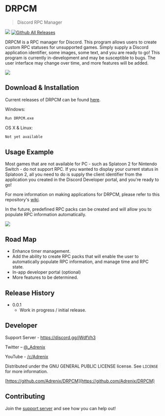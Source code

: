 # DRPCM
> Discord RPC Manager

![](https://travis-ci.org/Adrenix/DRPCM.svg?branch=master)
[![Github All Releases](https://img.shields.io/github/downloads/Adrenix/DRPCM/total.svg)](https://github.com/Adrenix/DRPCM/releases)

DRPCM is a RPC manager for Discord. This program allows users to create custom RPC statuses for unsupported games.
Simply supply a Discord application identifier, some images, some text, and you are ready to go!
This program is currently in-development and may be susceptible to bugs. The user interface may change over time, and
more features will be added.

![](https://cdn.discordapp.com/attachments/594655172618354688/594656415378047017/unknown.png)

## Download & Installation

Current releases of DRPCM can be found [here](https://github.com/Adrenix/DRPCM/releases).

Windows:

```sh
Run DRPCM.exe
```

OS X & Linux:

```sh
Not yet available
```

## Usage Example

Most games that are not available for PC - such as Splatoon 2 for Nintendo Switch - do not support RPC.
If you wanted to display your current status in Splatoon 2, all you need to do is supply the client identifier
from the application you created in the Discord Developer portal, and you're ready to go!

For more information on making applications for DRPCM, please refer to this repository's [wiki](https://github.com/Adrenix/DRPCM/wiki/Creating-RPC-Applications).

In the future, predefined RPC packs can be created and will allow you to populate RPC information automatically.

![](https://cdn.discordapp.com/attachments/594655172618354688/594662307578118171/unknown.png)

## Road Map

* Enhance timer management.
* Add the ability to create RPC packs that will enable the user to automatically populate RPC information, and manage time and RPC state.
* In-app developer portal (optional)
* More features to be determined.

## Release History

* 0.0.1
    * Work in progress / initial release.

## Developer

Support Server - https://discord.gg/jWdfVh3

Twitter – [@_Adrenix](https://twitter.com/dbader_org)

YouTube - [/c/Adrenix](https://youtube.com/c/adrenix)

Distributed under the GNU GENERAL PUBLIC LICENSE license. See ``LICENSE`` for more information.

[https://github.com/Adrenix/DRPCM](https://github.com/Adrenix/DRPCM)

## Contributing

Join the [support server](https://discord.gg/jWdfVh3) and see how you can help out!
